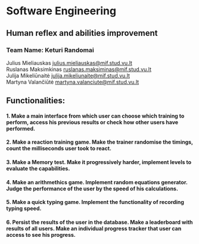 # Software Engineering

## Human reflex and abilities improvement

### Team Name: Keturi Randomai

Julius Mieliauskas julius.mieliauskas@mif.stud.vu.lt<br>
Ruslanas Maksimkinas ruslanas.maksiminas@mif.stud.vu.lt<br>
Julija Mikeliūnaitė julija.mikeliunaite@mif.stud.vu.lt<br>
Martyna Valančiūtė martyna.valanciute@mif.stud.vu.lt

## Functionalities:

#### 1. Make a main interface from which user can choose which training to perform, access his previous results or check how other users have performed.

#### 2. Make a reaction training game. Make the trainer randomise the timings, count the milliseconds user took to react.

#### 3. Make a Memory test. Make it progressively harder, implement levels to evaluate the capabilities.

#### 4. Make an arithmethics game. Implement random equations generator. Judge the performance of the user by the speed of his calculations.

#### 5. Make a quick typing game. Implement the functionality of recording typing speed.

#### 6. Persist the results of the user in the database. Make a leaderboard with results of all users. Make an individual progress tracker that user can access to see his progress.
